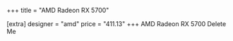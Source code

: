 +++
title = "AMD Radeon RX 5700"

[extra]
designer = "amd"
price = "411.13"
+++
AMD Radeon RX 5700 Delete Me
<!-- more -->
